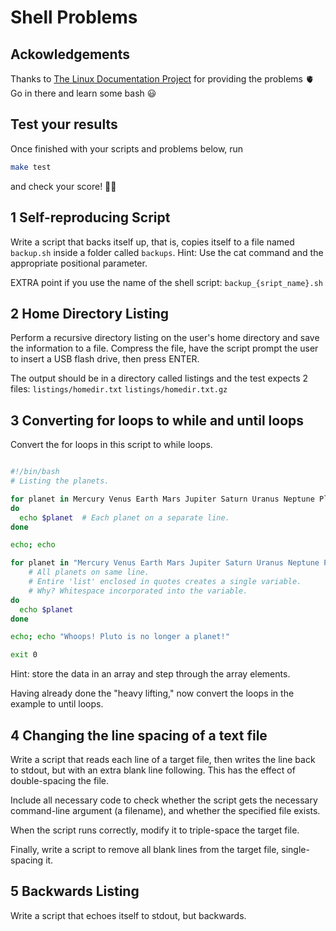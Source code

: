 # Shell Problems

## Ackowledgements

Thanks to [The Linux Documentation Project](https://www.tldp.org/) for providing the problems 🫀 Go in there and learn some bash 😃

## Test your results

Once finished with your scripts and problems below, run 
```bash 
make test
```

and check your score! 🎉🚀

## 1 Self-reproducing Script

Write a script that backs itself up, that is, copies itself to a file named ```backup.sh``` inside a folder called ```backups```.
Hint: Use the cat command and the appropriate positional parameter.

EXTRA point if you use the name of the shell script: ```backup_{sript_name}.sh```
## 2 Home Directory Listing

Perform a recursive directory listing on the user's home directory and save the information to a file. Compress the file, have the script prompt the user to insert a USB flash drive, then press ENTER.

The output should be in a directory called listings and the test expects 2 files:
```listings/homedir.txt```
```listings/homedir.txt.gz```

## 3 Converting for loops to while and until loops

Convert the for loops in this script to while loops. 

```bash

#!/bin/bash
# Listing the planets.

for planet in Mercury Venus Earth Mars Jupiter Saturn Uranus Neptune Pluto
do
  echo $planet  # Each planet on a separate line.
done

echo; echo

for planet in "Mercury Venus Earth Mars Jupiter Saturn Uranus Neptune Pluto"
    # All planets on same line.
    # Entire 'list' enclosed in quotes creates a single variable.
    # Why? Whitespace incorporated into the variable.
do
  echo $planet
done

echo; echo "Whoops! Pluto is no longer a planet!"

exit 0
```
Hint: store the data in an array and step through the array elements.

Having already done the "heavy lifting," now convert the loops in the example to until loops.

## 4 Changing the line spacing of a text file
Write a script that reads each line of a target file, then writes the line back to stdout, but with an extra blank line following. This has the effect of double-spacing the file.

Include all necessary code to check whether the script gets the necessary command-line argument (a filename), and whether the specified file exists.

When the script runs correctly, modify it to triple-space the target file.

Finally, write a script to remove all blank lines from the target file, single-spacing it.

## 5 Backwards Listing
Write a script that echoes itself to stdout, but backwards.
